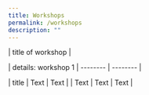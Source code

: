 ```yaml
---
title: Workshops
permalink: /workshops
description: ""
---
```

<meta property="og:description" content="பிள்ளைகள் வீட்டிலும் பள்ளியிலும் தாய்மொழியில் உரையாடுவதை ஊக்குவிப்போம்! [Livestreaming on 28 August from 1.00pm to 2.00pm] குமாரி பாரதி ராணி அருணாச்சலம் (Ms Bharathi...">

| title of workshop |

| details: workshop 1  | -------- | -------- |

| title   | Text     | Text     |
| Text     | Text     | Text     |

